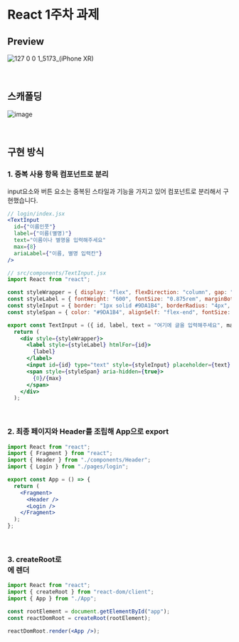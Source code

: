 # React 1주차 과제

## Preview
![127 0 0 1_5173_(iPhone XR)](https://github.com/jsweetpotato/home-work/assets/60402888/a9a56695-fed8-4f04-9c48-e3a10be992d9)

<br>

## 스캐폴딩
![image](https://github.com/jsweetpotato/home-work/assets/60402888/09536fde-1dc6-4cf7-9f20-28f40a235cf2)


<br>

## 구현 방식

### 1. 중복 사용 항목 컴포넌트로 분리
input요소와 버튼 요소는 중복된 스타일과 기능을 가지고 있어 컴포넌트로 분리해서 구현했습니다.

```jsx
// login/index.jsx
<TextInput
  id={"이름인풋"}
  label={"이름(별명)"}
  text="이름이나 별명을 입력해주세요"
  max={8}
  ariaLabel={"이름, 별명 입력칸"}
/>
```

```jsx
// src/components/TextInput.jsx
import React from "react";

const styleWrapper = { display: "flex", flexDirection: "column", gap: "4px", marginBlock: "12px" };
const styleLabel = { fontWeight: "600", fontSize: "0.875rem", marginBottom: "4px" };
const styleInput = { border: "1px solid #9DA1B4", borderRadius: "4px", padding: "8px 4px", width: "100%" };
const styleSpan = { color: "#9DA1B4", alignSelf: "flex-end", fontSize: "0.875rem" };

export const TextInput = ({ id, label, text = "여기에 글을 입력해주세요", max = 10, ariaLabel }) => {
  return (
    <div style={styleWrapper}>
      <label style={styleLabel} htmlFor={id}>
        {label}
      </label>
      <input id={id} type="text" style={styleInput} placeholder={text} maxLength={max} aria-label={ariaLabel} />
      <span style={styleSpan} aria-hidden={true}>
        {0}/{max}
      </span>
    </div>
  );
```

<br>

### 2. 최종 페이지와 Header를 조립해 App으로 export
```jsx
import React from "react";
import { Fragment } from "react";
import { Header } from "./components/Header";
import { Login } from "./pages/login";

export const App = () => {
  return (
    <Fragment>
      <Header />
      <Login />
    </Fragment>
  );
};
```

<br>

### 3. createRoot로 <div id='app'>에 렌더
```jsx
import React from "react";
import { createRoot } from "react-dom/client";
import { App } from "./App";

const rootElement = document.getElementById("app");
const reactDomRoot = createRoot(rootElement);

reactDomRoot.render(<App />);
```

